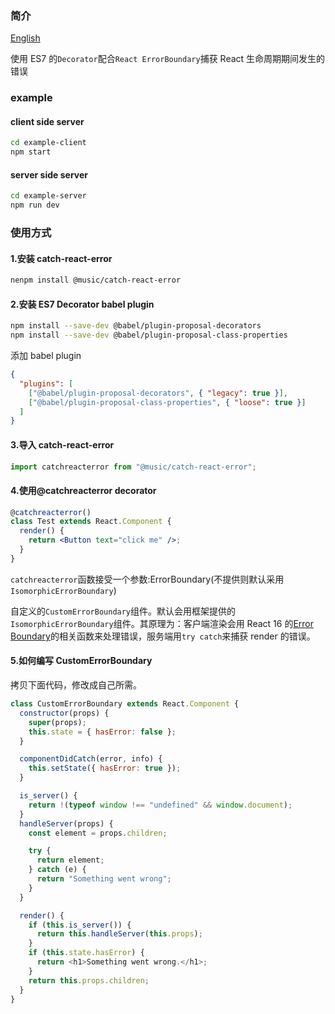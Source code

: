 ### 简介

[English](xxx.README-en.md)

使用 ES7 的`Decorator`配合`React ErrorBoundary`捕获 React 生命周期期间发生的错误

### example

#### client side server

```sh
cd example-client
npm start
```

#### server side server

```sh
cd example-server
npm run dev
```

### 使用方式

#### 1.安装 catch-react-error

```sh
nenpm install @music/catch-react-error
```

#### 2.安装 ES7 Decorator babel plugin

```sh
npm install --save-dev @babel/plugin-proposal-decorators
npm install --save-dev @babel/plugin-proposal-class-properties

```

添加 babel plugin

```json
{
  "plugins": [
    ["@babel/plugin-proposal-decorators", { "legacy": true }],
    ["@babel/plugin-proposal-class-properties", { "loose": true }]
  ]
}
```

#### 3.导入 catch-react-error

```jsx
import catchreacterror from "@music/catch-react-error";
```

#### 4.使用@catchreacterror decorator

```jsx
@catchreacterror()
class Test extends React.Component {
  render() {
    return <Button text="click me" />;
  }
}
```

`catchreacterror`函数接受一个参数:ErrorBoundary(不提供则默认采用`IsomorphicErrorBoundary`)

自定义的`CustomErrorBoundary`组件。默认会用框架提供的`IsomorphicErrorBoundary`组件。其原理为：客户端渲染会用 React 16 的[Error Boundary](https://reactjs.org/blog/2017/07/26/error-handling-in-react-16.html)的相关函数来处理错误，服务端用`try catch`来捕获 render 的错误。

#### 5.如何编写 CustomErrorBoundary

拷贝下面代码，修改成自己所需。

```js
class CustomErrorBoundary extends React.Component {
  constructor(props) {
    super(props);
    this.state = { hasError: false };
  }

  componentDidCatch(error, info) {
    this.setState({ hasError: true });
  }

  is_server() {
    return !(typeof window !== "undefined" && window.document);
  }
  handleServer(props) {
    const element = props.children;

    try {
      return element;
    } catch (e) {
      return "Something went wrong";
    }
  }

  render() {
    if (this.is_server()) {
      return this.handleServer(this.props);
    }
    if (this.state.hasError) {
      return <h1>Something went wrong.</h1>;
    }
    return this.props.children;
  }
}
```

